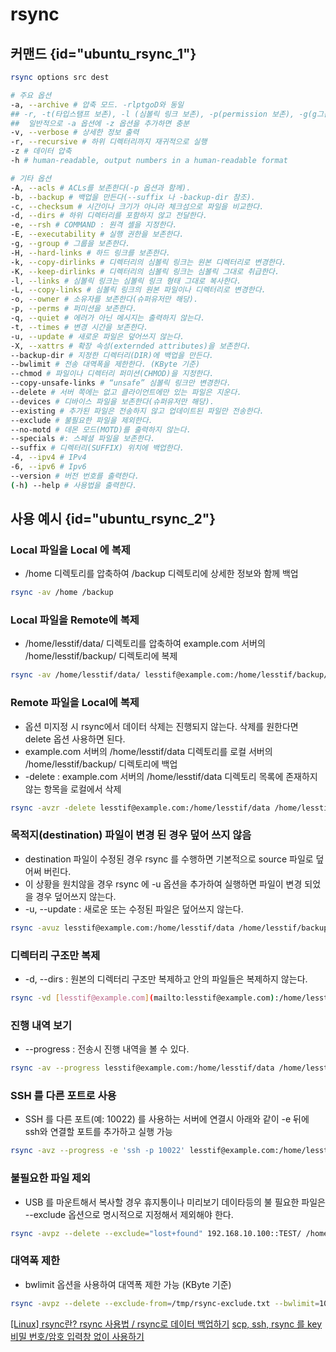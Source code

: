 # rsync

## 커맨드 {id="ubuntu_rsync_1"}

```bash
rsync options src dest

# 주요 옵션
-a, --archive # 압축 모드. -rlptgoD와 동일
## -r, -t(타입스탬프 보존), -l (심볼릭 링크 보존), -p(permission 보존), -g(g그룹 보존), -o(소유자 보존 - root 만 가능), -D(device, special 파일 보존)
##  일반적으로 -a 옵션에 -z 옵션을 추가하면 충분
-v, --verbose # 상세한 정보 출력
-r, --recursive # 하위 디렉터리까지 재귀적으로 실행
-z # 데이터 압축
-h # human-readable, output numbers in a human-readable format

# 기타 옵션
-A, --acls # ACLs를 보존한다(-p 옵션과 함께).
-b, --backup # 백업을 만든다(--suffix 나 -backup-dir 참조).
-c, --checksum # 시간이나 크기가 아니라 체크섬으로 파일을 비교한다.
-d, --dirs # 하위 디렉터리를 포함하지 않고 전달한다.
-e, --rsh # COMMAND : 원격 셸을 지정한다.
-E, --executability # 실행 권한을 보존한다.
-g, --group # 그룹을 보존한다.
-H, --hard-links # 하드 링크를 보존한다.
-k, --copy-dirlinks # 디렉터리의 심볼릭 링크는 원본 디렉터리로 변경한다.
-K, --keep-dirlinks # 디렉터리의 심볼릭 링크는 심볼릭 그대로 취급한다.
-l, --links # 심볼릭 링크는 심볼릭 링크 형태 그대로 복사한다.
-L, --copy-links # 심볼릭 링크의 원본 파일이나 디렉터리로 변경한다.
-o, --owner # 소유자를 보존한다(슈퍼유저만 해당).
-p, --perms # 퍼미션을 보존한다.
-q, --quiet # 에러가 아닌 메시지는 출력하지 않는다.
-t, --times # 변경 시간을 보존한다.
-u, --update # 새로운 파일은 덮어쓰지 않는다.
-X, --xattrs # 확장 속성(externded attributes)을 보존한다.
--backup-dir # 지정한 디렉터리(DIR)에 백업을 만든다.
--bwlimit # 전송 대역폭을 제한한다. (KByte 기준)
--chmod # 파일이나 디렉터리 퍼미션(CHMOD)을 지정한다.
--copy-unsafe-links # “unsafe” 심볼릭 링크만 변경한다.
--delete # 서버 쪽에는 없고 클라이언트에만 있는 파일은 지운다.
--devices # 디바이스 파일을 보존한다(슈퍼유저만 해당).
--existing # 추가된 파일은 전송하지 않고 업데이트된 파일만 전송한다.
--exclude # 불필요한 파일을 제외한다.
--no-motd # 데몬 모드(MOTD)를 출력하지 않는다.
--specials #: 스페셜 파일을 보존한다.
--suffix # 디렉터리(SUFFIX) 위치에 백업한다.
-4, --ipv4 # IPv4
-6, --ipv6 # Ipv6
--version # 버전 번호를 출력한다.
(-h) --help # 사용법을 출력한다.
```


## 사용 예시 {id="ubuntu_rsync_2"}
### Local 파일을 Local 에 복제
- /home 디렉토리를 압축하여 /backup 디렉토리에 상세한 정보와 함께 백업
```Bash
rsync -av /home /backup
```

### Local 파일을 Remote에 복제
- /home/lesstif/data/ 디렉토리를 압축하여 example.com 서버의 /home/lesstif/backup/ 디렉토리에 복제
```Bash
rsync -av /home/lesstif/data/ lesstif@example.com:/home/lesstif/backup/
```

### Remote 파일을 Local에 복제
-  옵션 미지정 시 rsync에서 데이터 삭제는 진행되지 않는다. 삭제를 원한다면 delete 옵션 사용하면 된다.
- example.com 서버의 /home/lesstif/data 디렉토리를 로컬 서버의 /home/lesstif/backup/ 디렉토리에 백업
-  -delete : example.com 서버의 /home/lesstif/data 디렉토리 목록에 존재하지 않는 항목을 로컬에서 삭제
```Bash
rsync -avzr -delete lesstif@example.com:/home/lesstif/data /home/lesstif/backup/
```

### 목적지(destination) 파일이 변경 된 경우 덮어 쓰지 않음
- destination 파일이 수정된 경우 rsync 를 수행하면 기본적으로 source 파일로 덮어써 버린다.
-  이 상황을 원치않을 경우 rsync 에 -u 옵션을 추가하여 실행하면 파일이 변경 되었을 경우 덮어쓰지 않는다.
- -u, --update : 새로운 또는 수정된 파일은 덮어쓰지 않는다.
```Bash
rsync -avuz lesstif@example.com:/home/lesstif/data /home/lesstif/backup/
```

### 디렉터리 구조만 복제
-  -d, --dirs : 원본의 디렉터리 구조만 복제하고 안의 파일들은 복제하지 않는다.
```Bash
rsync -vd [lesstif@example.com](mailto:lesstif@example.com):/home/lesstif/ 
```

### 진행 내역 보기
-  --progress : 전송시 진행 내역을 볼 수 있다.
```Bash
rsync -av --progress lesstif@example.com:/home/lesstif/data /home/lesstif/backup/
```

### SSH 를 다른 포트로 사용
-  SSH 를 다른 포트(예: 10022) 를 사용하는 서버에 연결시 아래와 같이 -e 뒤에 ssh와 연결할 포트를 추가하고 실행 가능
```Bash
rsync -avz --progress -e 'ssh -p 10022' lesstif@example.com:/home/lesstif/data /home/lesstif/backup/
```

### 불필요한 파일 제외
-  USB 를 마운트해서 복사할 경우 휴지통이나 미리보기 데이타등의 불 필요한 파일은 --exclude 옵션으로 명시적으로 지정해서 제외해야 한다.
```Bash
rsync -avpz --delete --exclude="lost+found" 192.168.10.100::TEST/ /home/
```

### 대역폭 제한
- bwlimit 옵션을 사용하여 대역폭 제한 가능 (KByte 기준)
```Bash
rsync -avpz --delete --exclude-from=/tmp/rsync-exclude.txt --bwlimit=10240 192.168.10.100::TEST/ /home/
```

<seealso>
    <category ref="reference">
        <a href="https://velog.io/@inhwa1025/Linux-rsync란-rsync-사용법-rsync로-데이터-백업하기">[Linux] rsync란? rsync 사용법 / rsync로 데이터 백업하기</a>
        <a href="https://www.lesstif.com/lpt/scp-ssh-rsync-key-12943452.html">scp, ssh, rsync 를 key 비밀 번호/암호 입력창 없이 사용하기</a>
    </category>
</seealso>

